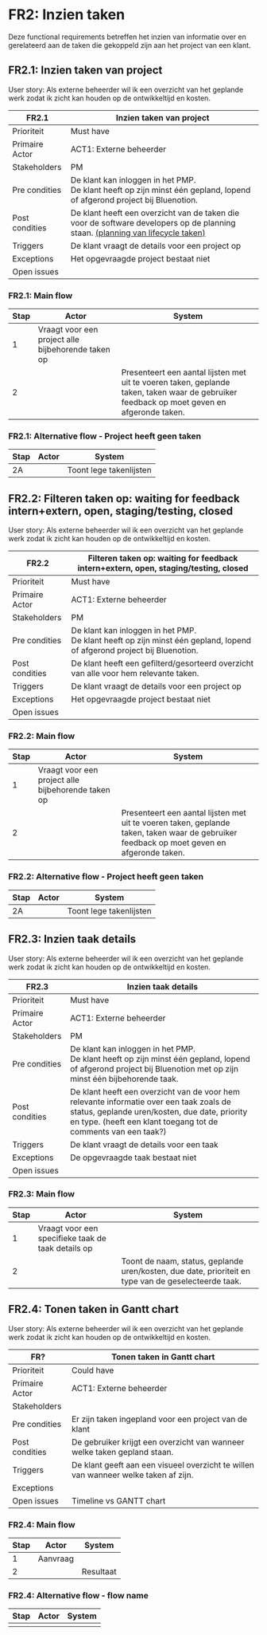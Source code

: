 # FR2: Inzien taken

Deze functional requirements betreffen het inzien van informatie over en gerelateerd aan de taken die gekoppeld zijn aan het project van een klant.

## FR2.1: Inzien taken van project

User story: Als externe beheerder wil ik een overzicht van het geplande werk zodat ik zicht kan houden op de ontwikkeltijd en kosten.

| FR2.1 | Inzien taken van project |
|---|---|
| Prioriteit | Must have  |
| Primaire Actor | ACT1: Externe beheerder |
| Stakeholders | PM |
| Pre condities | De klant kan inloggen in het PMP. </br> De klant heeft op zijn minst één gepland, lopend of afgerond project bij Bluenotion. |
| Post condities | De klant heeft een overzicht van de taken die voor de software developers op de planning staan. [(planning van lifecycle taken)](../FunctioneelOntwerp.md#lifecycle-aanvragen) |
| Triggers | De klant vraagt de details voor een project op |
| Exceptions | Het opgevraagde project bestaat niet |
| Open issues |  |

### FR2.1: Main flow

|Stap | Actor | System |
|---|---|---|
| 1 | Vraagt voor een project alle bijbehorende taken op |  |
| 2 |  | Presenteert een aantal lijsten met uit te voeren taken, geplande taken, taken waar de gebruiker feedback op moet geven en afgeronde taken. |

### FR2.1: Alternative flow - Project heeft geen taken

|Stap | Actor | System |
|---|---|---|
| 2A |  | Toont lege takenlijsten |

## FR2.2: Filteren taken op: waiting for feedback intern+extern, open, staging/testing, closed

User story: Als externe beheerder wil ik een overzicht van het geplande werk zodat ik zicht kan houden op de ontwikkeltijd en kosten.

| FR2.2 | Filteren taken op: waiting for feedback intern+extern, open, staging/testing, closed |
|---|---|
| Prioriteit | Must have  |
| Primaire Actor | ACT1: Externe beheerder |
| Stakeholders | PM |
| Pre condities | De klant kan inloggen in het PMP. </br> De klant heeft op zijn minst één gepland, lopend of afgerond project bij Bluenotion. |
| Post condities | De klant heeft een gefilterd/gesorteerd overzicht van alle voor hem relevante taken. |
| Triggers | De klant vraagt de details voor een project op |
| Exceptions | Het opgevraagde project bestaat niet |
| Open issues |  |

### FR2.2: Main flow

|Stap | Actor | System |
|---|---|---|
| 1 | Vraagt voor een project alle bijbehorende taken op |  |
| 2 |  | Presenteert een aantal lijsten met uit te voeren taken, geplande taken, taken waar de gebruiker feedback op moet geven en afgeronde taken. |

### FR2.2: Alternative flow - Project heeft geen taken

|Stap | Actor | System |
|---|---|---|
| 2A |  | Toont lege takenlijsten |

## FR2.3: Inzien taak details

User story: Als externe beheerder wil ik een overzicht van het geplande werk zodat ik zicht kan houden op de ontwikkeltijd en kosten.

| FR2.3 | Inzien taak details |
|---|---|
| Prioriteit | Must have  |
| Primaire Actor | ACT1: Externe beheerder |
| Stakeholders | PM |
| Pre condities | De klant kan inloggen in het PMP. </br> De klant heeft op zijn minst één gepland, lopend of afgerond project bij Bluenotion met op zijn minst één bijbehorende taak. |
| Post condities | De klant heeft een overzicht van de voor hem relevante informatie over een taak zoals de status, geplande uren/kosten, due date, priority en type. (heeft een klant toegang tot de comments van een taak?) |
| Triggers | De klant vraagt de details voor een taak |
| Exceptions | De opgevraagde taak bestaat niet |
| Open issues |  |

### FR2.3: Main flow

|Stap | Actor | System |
|---|---|---|
| 1 | Vraagt voor een specifieke taak de taak details op |  |
| 2 |  | Toont de naam, status, geplande uren/kosten, due date, prioriteit en type van de geselecteerde taak. |

## FR2.4: Tonen taken in Gantt chart

User story: Als externe beheerder wil ik een overzicht van het geplande werk zodat ik zicht kan houden op de ontwikkeltijd en kosten.

| FR? | Tonen taken in Gantt chart |
|---|---|
| Prioriteit | Could have |
| Primaire Actor | ACT1: Externe beheerder  |
| Stakeholders |  |
| Pre condities | Er zijn taken ingepland voor een project van de klant |
| Post condities | De gebruiker krijgt een overzicht van wanneer welke taken gepland staan. |
| Triggers | De klant geeft aan een visueel overzicht te willen van wanneer welke taken af zijn. |
| Exceptions |  |
| Open issues | Timeline vs GANTT chart |

### FR2.4: Main flow

|Stap | Actor | System |
|---|---|---|
| 1 | Aanvraag |  |
| 2 |  | Resultaat |

### FR2.4: Alternative flow - flow name

|Stap | Actor | System |
|---|---|---|
|  |  |  |


<!-- ## FR2.6: Comments toevoegen op aanvraag/taak

| FR2.6 | Comments toevoegen op  aanvraag/taak |
|---|---|
| Prioriteit | Must have  |
| Primaire Actor | ACT2  |
| Stakeholders | ACT1 |
| Pre condities | Er is een taak of aanvraag gekoppeld aan de klant zijn/haar project |
| Post condities | Het bericht van de klant is opgenomen in de Productive.io comments |
| Triggers | De klant geeft aan een bericht bij een taak neer te willen zetten. |
| Exceptions |  |
| Open issues |  |

### FR2.6: Main flow

|Stap | Actor | System |
|---|---|---|
|  |  |  |
|  |  |  |

### FR2.6: Alternative flow - flow name

|Stap | Actor | System |
|---|---|---|
|  |  |  | -->
